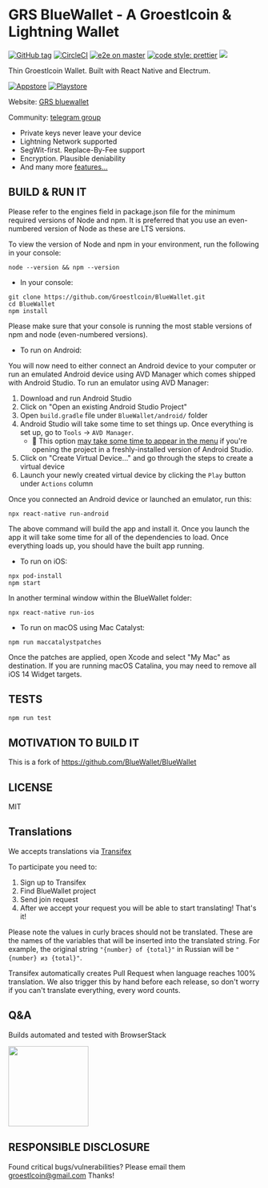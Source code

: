 # GRS BlueWallet - A Groestlcoin & Lightning Wallet

[![GitHub tag](https://img.shields.io/badge/dynamic/json.svg?url=https://raw.githubusercontent.com/Groestlcoin/BlueWallet/master/package.json&query=$.version&label=Version)](https://github.com/Groestlcoin/BlueWallet)
[![CircleCI](https://circleci.com/gh/BlueWallet/BlueWallet.svg?style=svg)](https://circleci.com/gh/Groestlcoin/BlueWallet)
[![e2e on master](https://travis-ci.com/BlueWallet/BlueWallet.svg?branch=master)](https://travis-ci.com/Groestlcoin/BlueWallet)
[![code style: prettier](https://img.shields.io/badge/code_style-prettier-ff69b4.svg?style=flat-square)](https://github.com/prettier/prettier)
![](https://img.shields.io/github/license/BlueWallet/BlueWallet.svg)

Thin Groestlcoin Wallet.
Built with React Native and Electrum.

[![Appstore](https://bluewallet.io/uploads/app-store-badge-blue.svg)](https://apps.apple.com/us/app/grs-bluewallet/id15187660838)
[![Playstore](https://bluewallet.io/uploads/play-store-badge-blue.svg)](https://play.google.com/store/apps/details?id=org.groestlcoin.bluewallet123)

Website: [GRS bluewallet](https://www.groestlcoin.org/grs-bluewallet/)

Community: [telegram group](https://t.me/Groestlcoin)

* Private keys never leave your device
* Lightning Network supported
* SegWit-first. Replace-By-Fee support
* Encryption. Plausible deniability
* And many more [features...](https://www.groestlcoin.org/grs-bluewallet/)


## BUILD & RUN IT

Please refer to the engines field in package.json file for the minimum required versions of Node and npm. It is preferred that you use an even-numbered version of Node as these are LTS versions.

To view the version of Node and npm in your environment, run the following in your console:

```
node --version && npm --version
```

* In your console:

```
git clone https://github.com/Groestlcoin/BlueWallet.git
cd BlueWallet
npm install
```

Please make sure that your console is running the most stable versions of npm and node (even-numbered versions).

* To run on Android:

You will now need to either connect an Android device to your computer or run an emulated Android device using AVD Manager which comes shipped with Android Studio. To run an emulator using AVD Manager:

1. Download and run Android Studio
2. Click on "Open an existing Android Studio Project"
3. Open `build.gradle` file under `BlueWallet/android/` folder
4. Android Studio will take some time to set things up. Once everything is set up, go to `Tools` -> `AVD Manager`.
    * 📝 This option [may take some time to appear in the menu](https://stackoverflow.com/questions/47173708/why-avd-manager-options-are-not-showing-in-android-studio) if you're opening the project in a freshly-installed version of Android Studio.
5. Click on "Create Virtual Device..." and go through the steps to create a virtual device
6. Launch your newly created virtual device by clicking the `Play` button under `Actions` column

Once you connected an Android device or launched an emulator, run this:

```
npx react-native run-android
```

The above command will build the app and install it. Once you launch the app it will take some time for all of the dependencies to load. Once everything loads up, you should have the built app running.

* To run on iOS:

```
npx pod-install
npm start
```

In another terminal window within the BlueWallet folder:
```
npx react-native run-ios
```

* To run on macOS using Mac Catalyst:

```
npm run maccatalystpatches
```

Once the patches are applied, open Xcode and select "My Mac" as destination. If you are running macOS Catalina, you may need to remove all iOS 14 Widget targets.


## TESTS

```bash
npm run test
```


## MOTIVATION TO BUILD IT

This is a fork of https://github.com/BlueWallet/BlueWallet


## LICENSE

MIT

## Translations

We accepts translations via [Transifex](https://www.transifex.com/bluewallet/bluewallet/)

To participate you need to:
1. Sign up to Transifex
2. Find BlueWallet project
3. Send join request
4. After we accept your request you will be able to start translating! That's it!

Please note the values in curly braces should not be translated. These are the names of the variables that will be inserted into the translated string. For example, the original string `"{number} of {total}"` in Russian will be `"{number} из {total}"`.

Transifex automatically creates Pull Request when language reaches 100% translation. We also trigger this by hand before each release, so don't worry if you can't translate everything, every word counts.

## Q&A

Builds automated and tested with BrowserStack

<a href="https://www.browserstack.com/"><img src="https://i.imgur.com/syscHCN.png" width="160px"></a>

## RESPONSIBLE DISCLOSURE

Found critical bugs/vulnerabilities? Please email them groestlcoin@gmail.com
Thanks!
